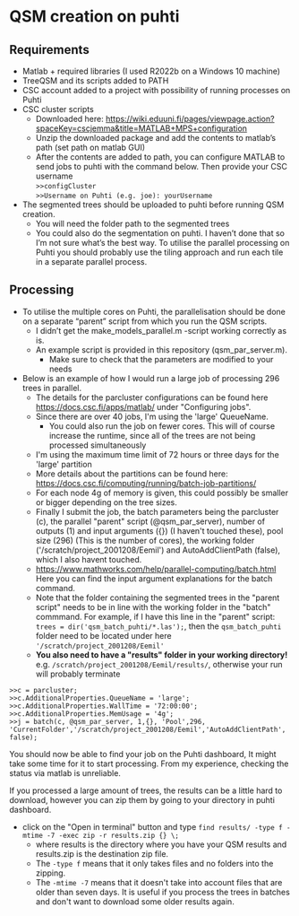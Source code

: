 # QSM creation on puhti
## Requirements
- Matlab + required libraries (I used R2022b on a Windows 10 machine)  
- TreeQSM and its scripts added to PATH  
- CSC account added to a project with possibility of running processes on Puhti   
- CSC cluster scripts
  - Downloaded here: https://wiki.eduuni.fi/pages/viewpage.action?spaceKey=cscjemma&title=MATLAB+MPS+configuration
  - Unzip the downloaded package and add the contents to matlab’s path (set path on matlab GUI)
  - After the contents are added to path, you can configure MATLAB to send jobs to puhti with the command below. Then provide your CSC username  
    ``>>configCluster``  
    ``>>Username on Puhti (e.g. joe): yourUsername``
- The segmented trees should be uploaded to puhti before running QSM creation.
  - You will need the folder path to the segmented trees
  - You could also do the segmentation on puhti. I haven’t done that so I’m not sure what’s the best way. To utilise the parallel processing on Puhti you should probably use the tiling approach and run each tile in a separate parallel process.
## Processing  
- To utilise the multiple cores on Puhti, the parallelisation should be done on a separate “parent” script from which you run the QSM scripts.
  - I didn’t get the make_models_parallel.m -script working correctly as is.
  - An example script is provided in this repository (qsm_par_server.m).
    - Make sure to check that the parameters are modified to your needs
- Below is an example of how I would run a large job of processing 296 trees in parallel.
  - The details for the parcluster configurations can be found here https://docs.csc.fi/apps/matlab/ under "Configuring jobs".
  - Since there are over 40 jobs, I'm using the 'large' QueueName.
    - You could also run the job on fewer cores. This will of course increase the runtime, since all of the trees are not being processed simultaneously
  - I'm using the maximum time limit of 72 hours or three days for the 'large' partition
  - More details about the partitions can be found here: https://docs.csc.fi/computing/running/batch-job-partitions/
  - For each node 4g of memory is given, this could possibly be smaller or bigger depending on the tree sizes.
  - Finally I submit the job, the batch parameters being the parcluster (c), the parallel "parent" script (@qsm_par_server), number of outputs (1) and input arguments ({}) (I haven't touched these), pool size (296) (This is the number of cores), the working folder ('/scratch/project_2001208/Eemil') and AutoAddClientPath (false), which I also havent touched.
  - https://www.mathworks.com/help/parallel-computing/batch.html Here you can find the input argument explanations for the batch command.
  - Note that the folder containing the segmented trees in the "parent script" needs to be in line with the working folder in the "batch" commmand. For example, if I have 
 this line in the "parent" script: ``trees = dir('qsm_batch_puhti/*.las');``, then the ``qsm_batch_puhti`` folder need to be located under here ``'/scratch/project_2001208/Eemil'``
  - **You also need to have a "results" folder in your working directory!** e.g. ``/scratch/project_2001208/Eemil/results/``, otherwise your run will probably terminate

``>>c = parcluster;``  
``>>c.AdditionalProperties.QueueName = 'large';  ``  
``>>c.AdditionalProperties.WallTime = '72:00:00';  ``  
``>>c.AdditionalProperties.MemUsage = '4g';  ``  
``>>j = batch(c, @qsm_par_server, 1,{}, 'Pool',296, 'CurrentFolder','/scratch/project_2001208/Eemil','AutoAddClientPath', false);``  

You should now be able to find your job on the Puhti dashboard, It might take some time for it to start processing. From my experience, checking the status via matlab is unreliable.


If you processed a large amount of trees, the results can be a little hard to download, however you can zip them by going to your directory in puhti dashboard.  
- click on the "Open in terminal" button and type  ``find results/ -type f -mtime -7 -exec zip -r results.zip {} \;``
  - where results is the directory where you have your QSM results and results.zip is the destination zip file.
  - The ``-type f`` means that it only takes files and no folders into the zipping.
  - The ``-mtime -7`` means that it doesn't take into account files that are older than seven days. It is useful if you process the trees in batches and don't want to download some older results again.
